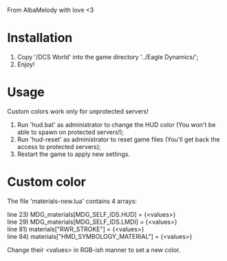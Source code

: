 <style>
    ul.no-bullets {
        list-style-type: none;
        padding: 0;
        margin: 0;
    }
</style>

From AlbaMelody with love <3

# Installation
1. Copy '/DCS World' into the game directory '../Eagle Dynamics/';
2. Enjoy!

# Usage
Custom colors work only for unprotected servers!
1. Run 'hud.bat' as administrator to change the HUD color (You won't be able to spawn on protected servers!);
2. Run 'hud-reset' as administrator to reset game files (You'll get back the access to protected servers);
3. Restart the game to apply new settings.

# Custom color
The file 'materials-new.lua' contains 4 arrays:
<ul class="no-bullets">
 <li>line 23) MDG_materials[MDG_SELF_IDS.HUD] = {&lt;values&gt;}</li>
 <li>line 29) MDG_materials[MDG_SELF_IDS.LMDI] = {&lt;values&gt;}</li>
 <li>line 81) materials["RWR_STROKE"] = {&lt;values&gt;}</li>
 <li>line 84) materials["HMD_SYMBOLOGY_MATERIAL"] = {&lt;values&gt;}</li>
</ul>

Change their &lt;values&gt; in RGB-ish manner to set a new color.